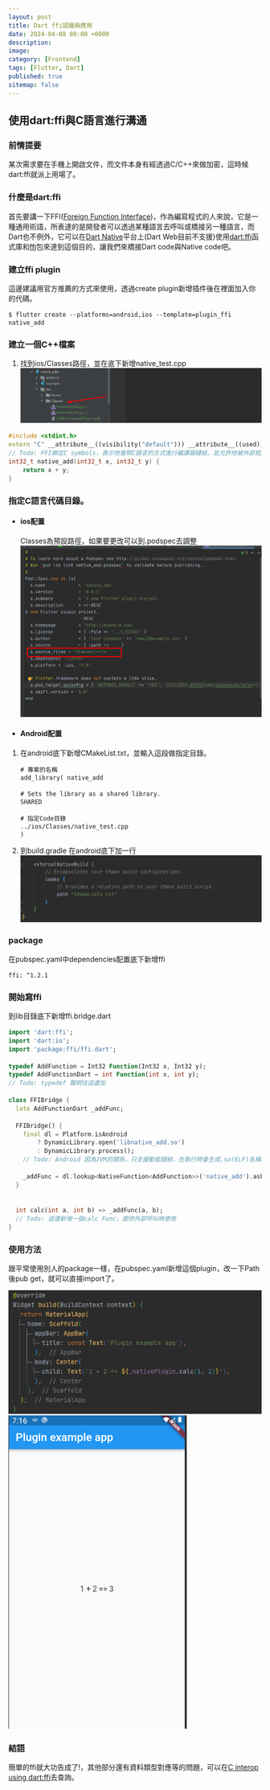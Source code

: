 ```yaml
---
layout: post
title: Dart ffi認識與應用
date: 2024-04-08 00:00 +0000
description:
image:
category: [Frontend]
tags: [Flutter, Dart]
published: true
sitemap: false
---
```


## 使用dart:ffi與C語言進行溝通
### 前情提要  
某次需求要在手機上開啟文件，而文件本身有經透過C/C++來做加密，這時候dart:ffi就派上用場了。

### 什麼是dart:ffi
首先要講一下FFI([Foreign Function Interface](https://en.wikipedia.org/wiki/Foreign_function_interface))，作為編寫程式的人來說，它是一種通用術語，所表達的是開發者可以透過某種語言去呼叫或橋接另一種語言，而Dart也不例外，它可以在[Dart Native](https://dart.dev/overview#platform)平台上(Dart Web目前不支援)使用[dart:ffi](https://api.dart.dev/dev/2.13.0-190.0.dev/dart-ffi/dart-ffi-library.html)函式庫和[ffi](https://pub.dev/packages/ffi)包來達到這個目的，讓我們來橋接Dart code與Native code吧。

### 建立ffi plugin
這邊建議用官方推薦的方式來使用，透過create plugin新增插件後在裡面加入你的代碼。
```
$ flutter create --platforms=android,ios --template=plugin_ffi native_add
```

### 建立一個C++檔案
1. 找到ios/Classes路徑，並在底下新增native_test.cpp
![](/assets/img/post/2024-0408/p1.png)

```cpp
#include <stdint.h>
extern "C" __attribute__((visibility("default"))) __attribute__((used))
// Todo: FFI綁定C symbols，表示他會照C語言的方式進行編譯跟鏈結，並允許他被外部程序訪問。
int32_t native_add(int32_t x, int32_t y) {
    return x + y;
}
```

### 指定C語言代碼目錄。
* #### ios配置
  Classes為預設路徑，如果要更改可以到.podspec去調整
  ![](/assets/img/post/2024-0408/p2.png)
*  #### Android配置

1. 在android底下新增CMakeList.txt，並輸入這段做指定目錄。
    ```
    # 專案的名稱
    add_library( native_add 
    
    # Sets the library as a shared library.
    SHARED

    # 指定Code目錄
    ../ios/Classes/native_test.cpp
    )
    ```
2. 到build.gradle 在android底下加一行
![](/assets/img/post/2024-0408/p4.png)

### package
在pubspec.yaml中dependencies配置底下新增ffi
```
ffi: ^1.2.1
```

### 開始寫ffi
到lib目錄底下新增ffi.bridge.dart
```dart
import 'dart:ffi';
import 'dart:io';
import 'package:ffi/ffi.dart';

typedef AddFunction = Int32 Function(Int32 x, Int32 y);
typedef AddFunctionDart = int Function(int x, int y);
// Todo: typedef 聲明往這邊加

class FFIBridge {
  late AddFunctionDart _addFunc;

  FFIBridge() {
    final dl = Platform.isAndroid
        ? DynamicLibrary.open('libnative_add.so')
        : DynamicLibrary.process();
    // Todo: Android 因為JVM的關係，只支援動態鏈結，在執行時會生成.so(ELF)名稱為"lib"+"pluginName"+".so"，IOS則支援靜態鏈結

    _addFunc = dl.lookup<NativeFunction<AddFunction>>('native_add').asFunction();
  }


  int calc(int a, int b) => _addFunc(a, b);
  // Todo: 這邊新增一個calc Func，提供外部呼叫時使用
}
```
### 使用方法
跟平常使用別人的package一樣，在pubspec.yaml新增這個plugin，改一下Path後pub get，就可以直接import了。

![](/assets/img/post/2024-0408/p5.png)
![](/assets/img/post/2024-0408/p6.png)

### 結語
簡單的ffi就大功告成了!，其他部分還有資料類型對應等的問題，可以在[C interop using dart:ffi](https://dart.dev/interop/c-interop)去查詢。
